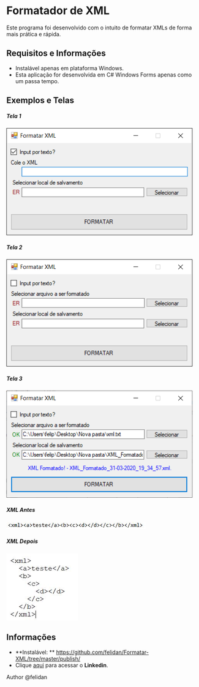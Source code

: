 Formatador de XML
===================================================

Este programa foi desenvolvido com o intuito de formatar XMLs de forma mais prática e rápida.

## Requisitos e Informações

* Instalável apenas em plataforma Windows.
* Esta aplicação for desenvolvida em C# Windows Forms apenas como um passa tempo.

## Exemplos e Telas

##### **Tela 1**
![ ](https://github.com/felidan/Formatar-XML/blob/master/Info/1.png)

##### **Tela 2**
![ ](https://github.com/felidan/Formatar-XML/blob/master/Info/2.png)

##### **Tela 3**
![ ](https://github.com/felidan/Formatar-XML/blob/master/Info/3.png)

##### **XML Antes**
![ ](https://github.com/felidan/Formatar-XML/blob/master/Info/Antes.JPG)

##### **XML Depois**
![ ](https://github.com/felidan/Formatar-XML/blob/master/Info/Depois.JPG)

## Informações

* **Instalável: ** https://github.com/felidan/Formatar-XML/tree/master/publish/
* Clique [aqui](www.linkedin.com/in/felipe-s-dantas/) para acessar o **Linkedin**.

Author @felidan


